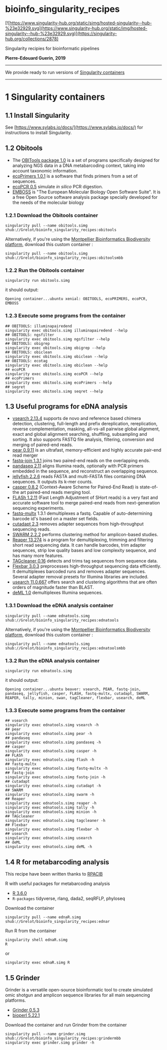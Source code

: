 

# bioinfo_singularity_recipes

[![https://www.singularity-hub.org/static/simg/hosted-singularity--hub-%23e32929.svg](https://www.singularity-hub.org/static/img/hosted-singularity--hub-%23e32929.svg)](https://singularity-hub.org/collections/2878)

Singularity recipies for bioinformatic pipelines

**Pierre-Edouard Guerin, 2019**

_______________________________________________________________________________


We provide ready to run versions of [Singularity containers](https://www.sylabs.io/)

_______________________________________________________________________________


# 1 Singularity containers

## 1.1 Install Singularity
See [https://www.sylabs.io/docs/](https://www.sylabs.io/docs/) for instructions to install Singularity.

## 1.2 Obitools

- The [OBITools package 1.0](http://metabarcoding.org/obitools) is a set of programs specifically designed for analyzing NGS data in a DNA metabarcoding context, taking into account taxonomic information.
- [ecoPrimers 1.0.1](https://git.metabarcoding.org/obitools/ecoprimers/) is a software that finds primers from a set of sequences.
- [ecoPCR 0.5](https://git.metabarcoding.org/obitools/ecopcr/) simulate _in silico_ PCR digestion.
- [EMBOSS](http://www.bioinformatics.nl/emboss-explorer/) is "The European Molecular Biology Open Software Suite". It is a free Open Source software analysis package specially developed for the needs of the molecular biology


### 1.2.1 Download the Obitools container

```
singularity pull --name obitools.simg shub://Grelot/bioinfo_singularity_recipes:obitools
```

Alternatively, if you're using the [Montpellier Bioinformatics Biodiversity platform](https://mbb.univ-montp2.fr/MBB/index.php), download this custom container :
```
singularity pull --name obitools.simg shub://Grelot/bioinfo_singularity_recipes:obitoolsmbb
```

### 1.2.2 Run the Obitools container

```
singularity run obitools.simg
```
it should output:
```
Opening container...ubuntu xenial: OBITOOLS, ecoPRIMERS, ecoPCR, EMBOSS
```

### 1.2.3 Execute some programs from the container

```
## OBITOOLS: illuminapairedend 
singularity exec obitools.simg illuminapairedend --help
## OBITOOLS: ngsfilter
singularity exec obitools.simg ngsfilter --help
## OBITOOLS: obigrep
singularity exec obitools.simg obigrep --help
## OBITOOLS: obiclean
singularity exec obitools.simg obiclean --help
## OBITOOLS: ecotag
singularity exec obitools.simg obiclean --help
## ecoPCR
singularity exec obitools.simg ecoPCR --help
## ecoPrimers
singularity exec obitools.simg ecoPrimers --help
## seqret
singularity exec obitools.simg seqret --help
```

## 1.3 Useful programs for eDNA analysis

- [vsearch 2.13.4](https://github.com/torognes/vsearch) supports de novo and reference based chimera detection, clustering, full-length and prefix dereplication, rereplication, reverse complementation, masking, all-vs-all pairwise global alignment, exact and global alignment searching, shuffling, subsampling and sorting. It also supports FASTQ file analysis, filtering, conversion and merging of paired-end reads.
- [pear 0.9.11](https://cme.h-its.org/exelixis/web/software/pear/) is an ultrafast, memory-efficient and highly accurate pair-end read merger
- [fastq-join 1.3.1](https://github.com/brwnj/fastq-join) joins two paired-end reads on the overlapping ends.
- [pandaseq 2.11](https://github.com/neufeld/pandaseq) aligns Illumina reads, optionally with PCR primers embedded in the sequence, and reconstruct an overlapping sequence.
- [jellyfish 2.2.6](https://github.com/gmarcais/Jellyfish) reads FASTA and multi-FASTA files containing DNA sequences. It outputs its k-mer counts.
- [casper 0.8.2](http://best.snu.ac.kr/casper/) (Context-Aware Scheme for Paired-End Read) is state-of-the art paired-end reads merging tool.
- [FLASh 1.2.11](http://ccb.jhu.edu/software/FLASH/index.shtml) (Fast Length Adjustment of SHort reads) is a very fast and accurate software tool to merge paired-end reads from next-generation sequencing experiments.
- [fastq-multx](https://github.com/ExpressionAnalysis/ea-utils/blob/wiki/FastqMultx.md) 1.3.1 demultiplexes a fastq. Capable of auto-determining barcode id's based on a master set fields.
- [cutadapt 2.3](https://cutadapt.readthedocs.io/en/stable/guide.html) removes adapter sequences from high-throughput sequencing reads.
- [SWARM 2.2.2](https://github.com/torognes/swarm) performs clustering method for amplicon-based studies.
- [Reaper 13.274](https://www.ebi.ac.uk/research/enright/software/kraken) is a program for demultiplexing, trimming and filtering short read sequencing data. It can handle barcodes, trim adapter sequences, strip low quality bases and low complexity sequence, and has many more features. 
- [TAGcleaner 0.16](http://tagcleaner.sourceforge.net/) detects and trims tag sequences from sequence data.
- [Flexbar 3.0.3](https://github.com/seqan/flexbar) preprocesses high-throughput sequencing data efficiently. It demultiplexes barcoded runs and removes adapter sequences. Several adapter removal presets for Illumina libraries are included. 
- [usearch 11.0.667](https://www.drive5.com/usearch/) offers search and clustering algorithms that are often orders of magnitude faster than BLAST. 
- [deML 1.0](https://grenaud.github.io/deML/) demultiplexes Illumina sequences.

### 1.3.1 Download the eDNA analysis container

```
singularity pull --name ednatools.simg shub://Grelot/bioinfo_singularity_recipes:ednatools
```
Alternatively, if you're using the [Montpellier Bioinformatics Biodiversity platform](https://mbb.univ-montp2.fr/MBB/index.php), download this custom container :
```
singularity pull --name ednatools.simg shub://Grelot/bioinfo_singularity_recipes:ednatoolsmbb
```

### 1.3.2 Run the eDNA analysis  container

```
singularity run ednatools.simg
```
it should output:
```
Opening container...ubuntu beaver: vsearch, PEAR, fastq-join, pandaseq, jellyfish, casper, FLASH, fastq-multx, cutadapt, SWARM, REAPER, tally, minion, swan, tagCleaner, flexbar, usearch, deML 
```

### 1.3.3 Execute some programs from the container


```
## vsearch
singularity exec ednatools.simg vsearch -h
## pear
singularity exec ednatools.simg pear -h
## pandaseq
singularity exec ednatools.simg pandaseq -h
## casper
singularity exec ednatools.simg casper -h
## FLASh
singularity exec ednatools.simg flash -h
## fastq-multx
singularity exec ednatools.simg fastq-multx -h
## fastq-join
singularity exec ednatools.simg fastq-join -h
## cutadapt
singularity exec ednatools.simg cutadapt -h
## SWARM
singularity exec ednatools.simg swarm -h
## Reaper
singularity exec ednatools.simg reaper -h
singularity exec ednatools.simg tally -h
singularity exec ednatools.simg minion -h
## TAGcleaner
singularity exec ednatools.simg tagcleaner -h
## Flexbar
singularity exec ednatools.simg flexbar -h
## usearch
singularity exec ednatools.simg usearch
## deML
singularity exec ednatools.simg deML -h
```


## 1.4 R for metabarcoding analysis

This recipe have been written thanks to [RPACIB](https://shiny.mbb.univ-montp2.fr/RPACIB/)

R with useful packages for metabarcoding analysis

- [R 3.6.0](https://cran.r-project.org/)
- `R-packages` tidyverse, rlang, dada2, seqRFLP, phyloseq

Download the container
```
singularity pull --name ednaR.simg shub://Grelot/bioinfo_singularity_recipes:ednar
```
Run R from the container
```
singularity shell ednaR.simg
R
```
or
```
singularity exec ednaR.simg R
```




## 1.5 Grinder

Grinder is a versatile open-source bioinformatic tool to create simulated omic shotgun and amplicon sequence libraries for all main sequencing platforms.

- [Grinder 0.5.3](https://github.com/zyxue/biogrinder)
- [bioperl 5.22.1](https://bioperl.org/)


Download the container and run Grinder from the container

```
singularity pull --name grinder.simg shub://Grelot/bioinfo_singularity_recipes:grindermbb
singularity exec grinder.simg grinder -h
```
